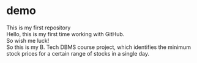 # demo
This is my first repository
<br>
Hello, this is my first time working with GitHub.
<br>
So wish me luck!
<br>
So this is my B. Tech DBMS course project, which identifies the minimum stock prices for a certain range of stocks in a single day.
